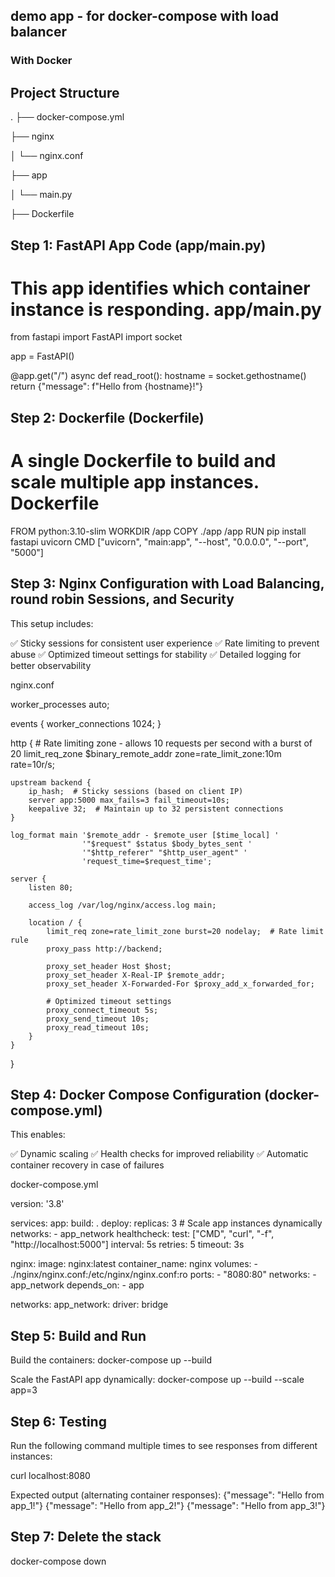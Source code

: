 ## demo app - for docker-compose with load balancer 


### With Docker

## Project Structure

.
├── docker-compose.yml

├── nginx

│   └── nginx.conf

├── app

│   └── main.py

├── Dockerfile

## Step 1: FastAPI App Code (app/main.py)

# This app identifies which container instance is responding. app/main.py

from fastapi import FastAPI
import socket

app = FastAPI()

@app.get("/")
async def read_root():
    hostname = socket.gethostname()
    return {"message": f"Hello from {hostname}!"}

## Step 2: Dockerfile (Dockerfile)
# A single Dockerfile to build and scale multiple app instances. Dockerfile

FROM python:3.10-slim
WORKDIR /app
COPY ./app /app
RUN pip install fastapi uvicorn
CMD ["uvicorn", "main:app", "--host", "0.0.0.0", "--port", "5000"]

## Step 3: Nginx Configuration with Load Balancing, round robin Sessions, and Security

This setup includes:

✅ Sticky sessions for consistent user experience
✅ Rate limiting to prevent abuse
✅ Optimized timeout settings for stability
✅ Detailed logging for better observability

nginx.conf

worker_processes auto;

events {
    worker_connections 1024;
}

http {
    # Rate limiting zone - allows 10 requests per second with a burst of 20
    limit_req_zone $binary_remote_addr zone=rate_limit_zone:10m rate=10r/s;

    upstream backend {
        ip_hash;  # Sticky sessions (based on client IP)
        server app:5000 max_fails=3 fail_timeout=10s;
        keepalive 32;  # Maintain up to 32 persistent connections
    }

    log_format main '$remote_addr - $remote_user [$time_local] '
                    '"$request" $status $body_bytes_sent '
                    '"$http_referer" "$http_user_agent" '
                    'request_time=$request_time';

    server {
        listen 80;

        access_log /var/log/nginx/access.log main;

        location / {
            limit_req zone=rate_limit_zone burst=20 nodelay;  # Rate limit rule
            proxy_pass http://backend;
            
            proxy_set_header Host $host;
            proxy_set_header X-Real-IP $remote_addr;
            proxy_set_header X-Forwarded-For $proxy_add_x_forwarded_for;

            # Optimized timeout settings
            proxy_connect_timeout 5s;
            proxy_send_timeout 10s;
            proxy_read_timeout 10s;
        }
    }
}

## Step 4: Docker Compose Configuration (docker-compose.yml)
This enables:

✅ Dynamic scaling
✅ Health checks for improved reliability
✅ Automatic container recovery in case of failures

docker-compose.yml

version: '3.8'

services:
  app:
    build: .
    deploy:
      replicas: 3  # Scale app instances dynamically
    networks:
      - app_network
    healthcheck:
      test: ["CMD", "curl", "-f", "http://localhost:5000"]
      interval: 5s
      retries: 5
      timeout: 3s

  nginx:
    image: nginx:latest
    container_name: nginx
    volumes:
      - ./nginx/nginx.conf:/etc/nginx/nginx.conf:ro
    ports:
      - "8080:80"
    networks:
      - app_network
    depends_on:
      - app

networks:
  app_network:
    driver: bridge

##  Step 5: Build and Run

Build the containers:
docker-compose up --build

Scale the FastAPI app dynamically:
docker-compose up --build --scale app=3


##  Step 6: Testing

Run the following command multiple times to see responses from different instances:

curl localhost:8080

Expected output (alternating container responses):
{"message": "Hello from app_1!"}
{"message": "Hello from app_2!"}
{"message": "Hello from app_3!"}


##  Step 7: Delete the stack
docker-compose down






